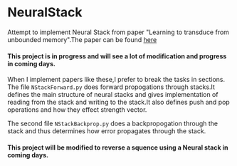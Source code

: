 # NeuralStack
Attempt to implement Neural Stack from paper "Learning to transduce from unbounded memory".The paper can be found [here](https://arxiv.org/pdf/1506.02516v3.pdf)
#### This project is in progress and will see a lot of modification and progress in coming days.
When I implement papers like these,I prefer to break the tasks in sections.
The file `NStackForward.py` does forward propogations through stacks.It defines the main structure of neural stacks and gives implementation of reading from the stack and writing to the stack.It also defines push and pop operations and how they effect strength vector.

The second file `NStackBackprop.py` does a backpropogation through the stack and thus determines how error propagates through the stack.

#### This project will be modified to reverse a squence using a Neural stack in coming days.

